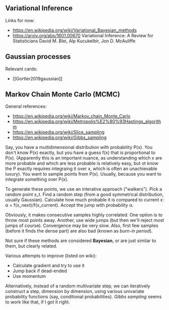 ## Variational Inference
Links for now:
* https://en.wikipedia.org/wiki/Variational_Bayesian_methods
* https://arxiv.org/abs/1601.00670
Variational Inference: A Review for Statisticians
David M. Blei, Alp Kucukelbir, Jon D. McAuliffe

## Gaussian processes

Relevant cards:
* [[Gortler2019gaussian]]

## Markov Chain Monte Carlo (MCMC)
General references:
* https://en.wikipedia.org/wiki/Markov_chain_Monte_Carlo
* https://en.wikipedia.org/wiki/Metropolis%E2%80%93Hastings_algorithm
* https://en.wikipedia.org/wiki/Slice_sampling
* https://en.wikipedia.org/wiki/Gibbs_sampling

Say, you have a multidimensional distribution with probability P(x). You don't know P(x) exactly, but you have a guess f(x) that is proportional to P(x). (Apparently this is an important nuance, as understanding which x are more probable and which are less probable is relatively easy, but ot know the P exactly requires integraing it over x, which is often an unachievable luxury). You want to sample points from P(x). Usually, because you want to integrate something over P(x).

To generate these points, we use an interative approach ("walkers"). Pick a random point x_t. Find a random step (from a good symmetrical distribution, usually Gaussian). Calculate how much probable it is compared to current x: α = f(x_next)/f(x_current). Accept the jump with probability α.

Obviously, it makes consecutive samples highly correlated. One option is to throw most points away. Another, use wide jumps (but then we'll reject most jumps of course). Convergence may be very slow. Also, first few samples (before it finds the dense part) are also bad (known as *burn-in period*).

Not sure if these methods are considered **Bayesian**, or are just similar to them, but clearly related.

Various attempts to improve (listed on wiki):
* Calculate gradient and try to use it
* Jump back if dead-ended
* Use momentum

Alternatively, instead of a random multivariate step, we can iteratively construct a step, dimension by dimension, using various univariate probability functions (say, conditional probabilities). *Gibbs sampling* seems to work like that, if I got it right.